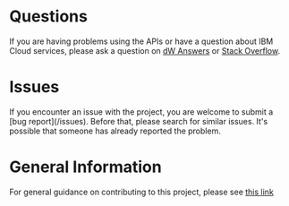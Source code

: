 # Questions
If you are having problems using the APIs or have a question about IBM Cloud services, please ask a question on
[dW Answers](https://developer.ibm.com/answers/questions/ask/?topics=ibm-cloud)
or [Stack Overflow](http://stackoverflow.com/questions/ask?tags=ibm-cloud).

# Issues
If you encounter an issue with the project, you are welcome to submit a
[bug report](<github-repo-url>/issues).
Before that, please search for similar issues. It's possible that someone has already reported the problem.

# General Information
For general guidance on contributing to this project, please see
[this link](https://github.com/IBM/ibm-cloud-sdk-common/blob/master/CONTRIBUTING_go.md)

